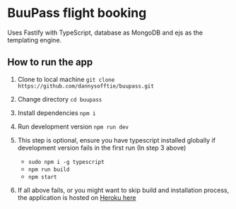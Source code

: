 # BuuPass flight booking

Uses Fastify with TypeScript, database as MongoDB and ejs as the templating engine.

## How to run the app

1. Clone to local machine `git clone https://github.com/dannysofftie/buupass.git`

2. Change directory `cd buupass`

3. Install dependencies `npm i`

4. Run development version `npm run dev`

5. This step is optional, ensure you have typescript installed globally if development version fails in the first run (In step 3 above)

    - `sudo npm i -g typescript`
    - `npm run build`
    - `npm start`

6. If all above fails, or you might want to skip build and installation process, the application is hosted on [Heroku here](https://buu-pass.herokuapp.com/)
